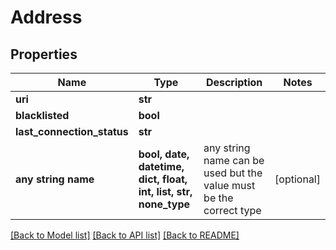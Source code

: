 # Address


## Properties
Name | Type | Description | Notes
------------ | ------------- | ------------- | -------------
**uri** | **str** |  | 
**blacklisted** | **bool** |  | 
**last_connection_status** | **str** |  | 
**any string name** | **bool, date, datetime, dict, float, int, list, str, none_type** | any string name can be used but the value must be the correct type | [optional]

[[Back to Model list]](../README.md#documentation-for-models) [[Back to API list]](../README.md#documentation-for-api-endpoints) [[Back to README]](../README.md)


